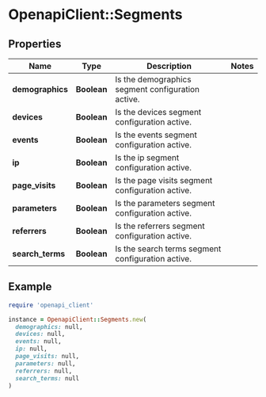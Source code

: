 # OpenapiClient::Segments

## Properties

| Name | Type | Description | Notes |
| ---- | ---- | ----------- | ----- |
| **demographics** | **Boolean** | Is the demographics segment configuration active. |  |
| **devices** | **Boolean** | Is the devices segment configuration active. |  |
| **events** | **Boolean** | Is the events segment configuration active. |  |
| **ip** | **Boolean** | Is the ip segment configuration active. |  |
| **page_visits** | **Boolean** | Is the page visits segment configuration active. |  |
| **parameters** | **Boolean** | Is the parameters segment configuration active. |  |
| **referrers** | **Boolean** | Is the referrers segment configuration active. |  |
| **search_terms** | **Boolean** | Is the search terms segment configuration active. |  |

## Example

```ruby
require 'openapi_client'

instance = OpenapiClient::Segments.new(
  demographics: null,
  devices: null,
  events: null,
  ip: null,
  page_visits: null,
  parameters: null,
  referrers: null,
  search_terms: null
)
```

